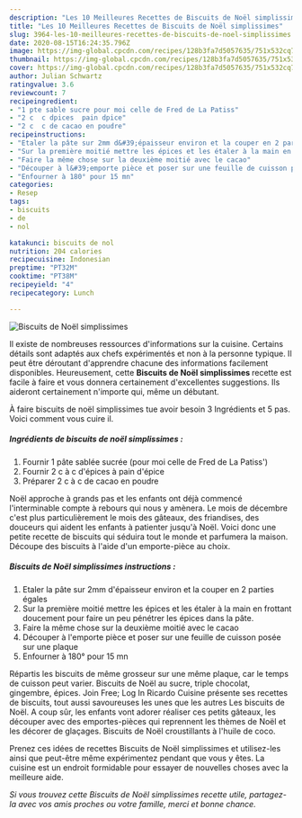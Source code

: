```yaml
---
description: "Les 10 Meilleures Recettes de Biscuits de Noël simplissimes"
title: "Les 10 Meilleures Recettes de Biscuits de Noël simplissimes"
slug: 3964-les-10-meilleures-recettes-de-biscuits-de-noel-simplissimes
date: 2020-08-15T16:24:35.796Z
image: https://img-global.cpcdn.com/recipes/128b3fa7d5057635/751x532cq70/biscuits-de-noel-simplissimes-photo-principale-de-la-recette.jpg
thumbnail: https://img-global.cpcdn.com/recipes/128b3fa7d5057635/751x532cq70/biscuits-de-noel-simplissimes-photo-principale-de-la-recette.jpg
cover: https://img-global.cpcdn.com/recipes/128b3fa7d5057635/751x532cq70/biscuits-de-noel-simplissimes-photo-principale-de-la-recette.jpg
author: Julian Schwartz
ratingvalue: 3.6
reviewcount: 7
recipeingredient:
- "1 pte sable sucre pour moi celle de Fred de La Patiss"
- "2 c  c dpices  pain dpice"
- "2 c  c de cacao en poudre"
recipeinstructions:
- "Etaler la pâte sur 2mm d&#39;épaisseur environ et la couper en 2 parties égales"
- "Sur la première moitié mettre les épices et les étaler à la main en frottant doucement pour faire un peu pénétrer les épices dans la pâte."
- "Faire la même chose sur la deuxième moitié avec le cacao"
- "Découper à l&#39;emporte pièce et poser sur une feuille de cuisson posée sur une plaque"
- "Enfourner à 180° pour 15 mn"
categories:
- Resep
tags:
- biscuits
- de
- nol

katakunci: biscuits de nol 
nutrition: 204 calories
recipecuisine: Indonesian
preptime: "PT32M"
cooktime: "PT38M"
recipeyield: "4"
recipecategory: Lunch

---
```



![Biscuits de Noël simplissimes](https://img-global.cpcdn.com/recipes/128b3fa7d5057635/751x532cq70/biscuits-de-noel-simplissimes-photo-principale-de-la-recette.jpg)

Il existe de nombreuses ressources d'informations sur la cuisine. Certains détails sont adaptés aux chefs expérimentés et non à la personne typique. Il peut être déroutant d'apprendre chacune des informations facilement disponibles. Heureusement, cette <strong> Biscuits de Noël simplissimes </strong> recette est facile à faire et vous donnera certainement d'excellentes suggestions. Ils aideront certainement n'importe qui, même un débutant.

<!--inarticleads1-->

À faire biscuits de noël simplissimes tue avoir besoin 3 Ingrédients et 5 pas. Voici comment vous cuire il.

##### Ingrédients de biscuits de noël simplissimes :

1. Fournir 1 pâte sablée sucrée (pour moi celle de Fred de La Patiss&#39;)
1. Fournir 2 c à c d&#39;épices à pain d&#39;épice
1. Préparer 2 c à c de cacao en poudre


Noël approche à grands pas et les enfants ont déjà commencé l&#39;interminable compte à rebours qui nous y amènera. Le mois de décembre c&#39;est plus particulièrement le mois des gâteaux, des friandises, des douceurs qui aident les enfants à patienter jusqu&#39;à Noël. Voici donc une petite recette de biscuits qui séduira tout le monde et parfumera la maison. Découpe des biscuits à l&#39;aide d&#39;un emporte-pièce au choix. 

<!--inarticleads2-->

##### Biscuits de Noël simplissimes instructions :

1. Etaler la pâte sur 2mm d&#39;épaisseur environ et la couper en 2 parties égales
1. Sur la première moitié mettre les épices et les étaler à la main en frottant doucement pour faire un peu pénétrer les épices dans la pâte.
1. Faire la même chose sur la deuxième moitié avec le cacao
1. Découper à l&#39;emporte pièce et poser sur une feuille de cuisson posée sur une plaque
1. Enfourner à 180° pour 15 mn


Répartis les biscuits de même grosseur sur une même plaque, car le temps de cuisson peut varier. Biscuits de Noël au sucre, triple chocolat, gingembre, épices. Join Free; Log In Ricardo Cuisine présente ses recettes de biscuits, tout aussi savoureuses les unes que les autres Les biscuits de Noël. A coup sûr, les enfants vont adorer réaliser ces petits gâteaux, les découper avec des emportes-pièces qui reprennent les thèmes de Noël et les décorer de glaçages. Biscuits de Noël croustillants à l&#39;huile de coco. 

<!--inarticleads1-->

<p>
Prenez ces idées de recettes Biscuits de Noël simplissimes et utilisez-les ainsi que peut-être même expérimentez pendant que vous y êtes. La cuisine est un endroit formidable pour essayer de nouvelles choses avec la meilleure aide.
</p>

<p>
<i>Si vous trouvez cette Biscuits de Noël simplissimes recette utile, partagez-la avec vos amis proches ou votre famille, merci et bonne chance.</i>
</p>
